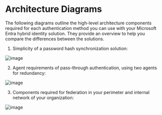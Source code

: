 # Architecture Diagrams

The following diagrams outline the high-level architecture components required for each authentication method you can use with your Microsoft Entra hybrid identity solution. They provide an overview to help you compare the differences between the solutions.

1) Simplicity of a password hash synchronization solution:

![image](https://github.com/user-attachments/assets/03d24cb6-6382-4e42-a7ed-affb3876dbf8)

2) Agent requirements of pass-through authentication, using two agents for redundancy:

![image](https://github.com/user-attachments/assets/4df45beb-0655-4f79-88b4-4031638d5124)

3) Components required for federation in your perimeter and internal network of your organization:

![image](https://github.com/user-attachments/assets/8b547083-39c1-42c2-b6e5-b9e242a25b7f)
